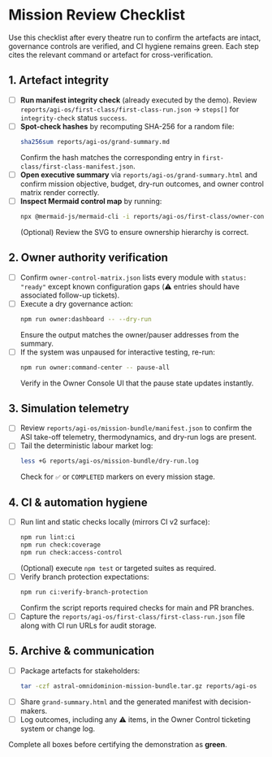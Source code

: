 # Mission Review Checklist

Use this checklist after every theatre run to confirm the artefacts are intact, governance controls are verified, and CI hygiene remains green. Each step cites the relevant command or artefact for cross-verification.

## 1. Artefact integrity

- [ ] **Run manifest integrity check** (already executed by the demo). Review `reports/agi-os/first-class/first-class-run.json` → `steps[]` for `integrity-check` status `success`.
- [ ] **Spot-check hashes** by recomputing SHA-256 for a random file:
  ```bash
  sha256sum reports/agi-os/grand-summary.md
  ```
  Confirm the hash matches the corresponding entry in `first-class/first-class-manifest.json`.
- [ ] **Open executive summary** via `reports/agi-os/grand-summary.html` and confirm mission objective, budget, dry-run outcomes, and owner control matrix render correctly.
- [ ] **Inspect Mermaid control map** by running:
  ```bash
  npx @mermaid-js/mermaid-cli -i reports/agi-os/first-class/owner-control-map.mmd -o /tmp/owner-control-map.svg
  ```
  (Optional) Review the SVG to ensure ownership hierarchy is correct.

## 2. Owner authority verification

- [ ] Confirm `owner-control-matrix.json` lists every module with `status: "ready"` except known configuration gaps (⚠️ entries should have associated follow-up tickets).
- [ ] Execute a dry governance action:
  ```bash
  npm run owner:dashboard -- --dry-run
  ```
  Ensure the output matches the owner/pauser addresses from the summary.
- [ ] If the system was unpaused for interactive testing, re-run:
  ```bash
  npm run owner:command-center -- pause-all
  ```
  Verify in the Owner Console UI that the pause state updates instantly.

## 3. Simulation telemetry

- [ ] Review `reports/agi-os/mission-bundle/manifest.json` to confirm the ASI take-off telemetry, thermodynamics, and dry-run logs are present.
- [ ] Tail the deterministic labour market log:
  ```bash
  less +G reports/agi-os/mission-bundle/dry-run.log
  ```
  Check for `✅` or `COMPLETED` markers on every mission stage.

## 4. CI & automation hygiene

- [ ] Run lint and static checks locally (mirrors CI v2 surface):
  ```bash
  npm run lint:ci
  npm run check:coverage
  npm run check:access-control
  ```
  (Optional) execute `npm test` or targeted suites as required.
- [ ] Verify branch protection expectations:
  ```bash
  npm run ci:verify-branch-protection
  ```
  Confirm the script reports required checks for main and PR branches.
- [ ] Capture the `reports/agi-os/first-class/first-class-run.json` file along with CI run URLs for audit storage.

## 5. Archive & communication

- [ ] Package artefacts for stakeholders:
  ```bash
  tar -czf astral-omnidominion-mission-bundle.tar.gz reports/agi-os
  ```
- [ ] Share `grand-summary.html` and the generated manifest with decision-makers.
- [ ] Log outcomes, including any ⚠️ items, in the Owner Control ticketing system or change log.

Complete all boxes before certifying the demonstration as **green**.

